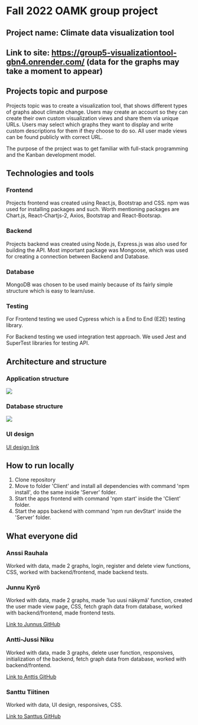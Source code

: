 # Fall 2022 OAMK group project

## Project name: Climate data visualization tool

## Link to site: https://group5-visualizationtool-gbn4.onrender.com/ (data for the graphs may take a moment to appear)

## Projects topic and purpose
Projects topic was to create a visualization tool, that shows different types of graphs about climate change. Users may create an account so they can create their own custom visualization views and share them via unique URLs. Users may select which graphs they want to display and write custom descriptions for them if they choose to do so. All user made views can be found publicly with correct URL.

The purpose of the project was to get familiar with full-stack programming and the Kanban development model.

## Technologies and tools

### Frontend

Projects frontend was created using React.js, Bootstrap and CSS. npm was used for installing packages and such. Worth mentioning packages are Chart.js, React-Chartjs-2, Axios, Bootstrap and React-Bootsrap.

### Backend

Projects backend was created using Node.js, Express.js was also used for building the API. Most important package was Mongoose, which was used for creating a connection between Backend and Database.

### Database

MongoDB was chosen to be used mainly because of its fairly simple structure which is easy to learn/use.

### Testing
For Frontend testing we used Cypress which is a End to End (E2E) testing library.

For Backend testing we used integration test approach. We used Jest and SuperTest libraries for testing API.

## Architecture and structure

### Application structure
![](Client/src/assets/Arkkitehtuuri.png)

### Database structure
![](Client/src/assets/Tietokanta1.png)

### UI design
[UI design link](https://www.figma.com/file/tXrYVw573jIBt49oBs0tLg/Group5?node-id=0%3A1)

## How to run locally

1. Clone repository
2. Move to folder 'Client' and install all dependencies with command 'npm install', do the same inside 'Server' folder.
3. Start the apps frontend with command 'npm start' inside the 'Client' folder.
4. Start the apps backend with command 'npm run devStart' inside the 'Server' folder.

## What everyone did

### Anssi Rauhala
Worked with data, made 2 graphs, login, register and delete view functions, CSS, worked with backend/frontend, made backend tests.

### Junnu Kyrö
Worked with data, made 2 graphs, made 'luo uusi näkymä' function, created the user made view page, CSS, fetch graph data from database, worked with backend/frontend, made frontend tests.

[Link to Junnus GitHub](https://github.com/Jundeb)

### Antti-Jussi Niku
Worked with data, made 3 graphs, delete user function, responsives, initialization of the backend, fetch graph data from database, worked with backend/frontend.

[Link to Anttis GitHub](https://github.com/ArunJ0)

### Santtu Tiitinen
Worked with data, UI design, responsives, CSS.

[Link to Santtus GitHub](https://github.com/santtutiitinen)

